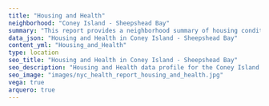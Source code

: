 ```yaml
---
title: "Housing and Health"
neighborhood: "Coney Island - Sheepshead Bay"
summary: "This report provides a neighborhood summary of housing conditions and related health outcomes. It also describes population characteristics that can increase vulnerability to housing hazards."
data_json: "Housing and Health in Coney Island - Sheepshead Bay"
content_yml: "Housing_and_Health"
type: location
seo_title: "Housing and Health in Coney Island - Sheepshead Bay"
seo_description: "Housing and Health data profile for the Coney Island - Sheepshead Bay neighborhood of NYC."
seo_image: "images/nyc_health_report_housing_and_health.jpg"
vega: true
arquero: true
---
```

